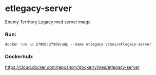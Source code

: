# etlegacy-server
Enemy Territory Legacy mod server image

### Run:
```
docker run -p 27960:27960/udp --name etlegacy vimes/etlegacy-server
```

### Dockerhub:
https://cloud.docker.com/repository/docker/vimes/etlegacy-server
